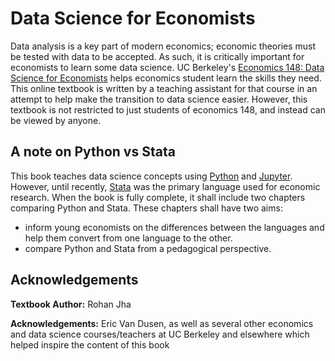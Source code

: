 # <a> Data Science for Economists </a>

Data analysis is a key part of modern economics; economic theories must be tested with data to be accepted. As such, it is critically important for economists to learn some data science. UC Berkeley's [Economics 148: Data Science for Economists](https://www.econ148.org/) helps economics student learn the skills they need. This online textbook is written by a teaching assistant for that course in an attempt to help make the transition to data science easier. However, this textbook is not restricted to just students of economics 148, and instead can be viewed by anyone.

## A note on Python vs Stata

This book teaches data science concepts using [Python](https://www.python.org/) and [Jupyter](https://jupyter.org/). However, until recently, [Stata](https://www.stata.com/) was the primary language used for economic research. When the book is fully complete, it shall include two chapters comparing Python and Stata. These chapters shall have two aims:
- inform young economists on the differences between the languages and help them convert from one language to the other.
- compare Python and Stata from a pedagogical perspective.

## Acknowledgements

**Textbook Author:** Rohan Jha

**Acknowledgements:** Eric Van Dusen, as well as several other economics and data science courses/teachers at UC Berkeley and elsewhere which helped inspire the content of this book

<!-- ## License

This textbook is licensed under a [BSD 3-Clause License](https://github.com/ds-connectors/econ-models-textbook/blob/master/LICENSE). -->